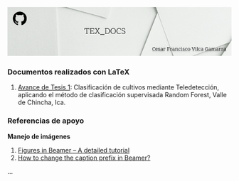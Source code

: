 ![](tex_docs_cover.jpg)

### Documentos realizados con LaTeX

1. [Avance de Tesis 1](Avance_de_tesis_1/main.pdf): Clasificación de cultivos mediante Teledetección, aplicando el método de clasificación supervisada Random Forest, Valle de Chincha, Ica.

### Referencias de apoyo

**Manejo de imágenes**
1. [Figures in Beamer – A detailed tutorial](https://latex-beamer.com/tutorials/beamer-figure/)
2. [How to change the caption prefix in Beamer?](https://latex-beamer.com/faq/change-caption-prefix/)

...